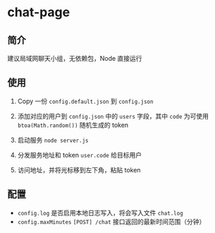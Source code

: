 # chat-page

## 简介

建议局域网聊天小组，无依赖包，Node 直接运行

## 使用

1. Copy 一份 `config.default.json` 到 `config.json`

2. 添加对应的用户到 `config.json` 中的 `users` 字段，其中 `code` 为可使用 `btoa(Math.random())` 随机生成的 token

3. 启动服务 `node server.js`

4. 分发服务地址和 token `user.code` 给目标用户

5. 访问地址，并将光标移到左下角，粘贴 token

## 配置

- `config.log` 是否启用本地日志写入，将会写入文件 `chat.log`
- `config.maxMinutes` `[POST] /chat` 接口返回的最新时间范围（分钟）
